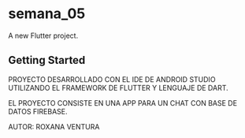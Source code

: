 # semana_05

A new Flutter project.

## Getting Started

PROYECTO DESARROLLADO CON EL IDE DE ANDROID STUDIO
UTILIZANDO EL FRAMEWORK DE FLUTTER Y LENGUAJE DE DART.

EL PROYECTO CONSISTE EN UNA APP PARA UN CHAT CON BASE
DE DATOS FIREBASE.

AUTOR: ROXANA VENTURA
